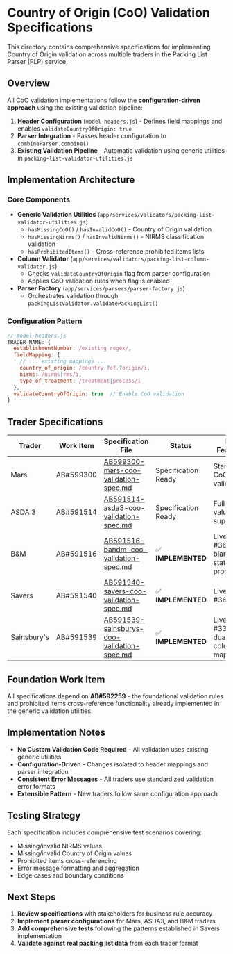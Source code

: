 # Country of Origin (CoO) Validation Specifications

This directory contains comprehensive specifications for implementing Country of Origin validation across multiple traders in the Packing List Parser (PLP) service.

## Overview

All CoO validation implementations follow the **configuration-driven approach** using the existing validation pipeline:

1. **Header Configuration** (`model-headers.js`) - Defines field mappings and enables `validateCountryOfOrigin: true`
2. **Parser Integration** - Passes header configuration to `combineParser.combine()`
3. **Existing Validation Pipeline** - Automatic validation using generic utilities in `packing-list-validator-utilities.js`

## Implementation Architecture

### Core Components

- **Generic Validation Utilities** (`app/services/validators/packing-list-validator-utilities.js`)
  - `hasMissingCoO()` / `hasInvalidCoO()` - Country of Origin validation
  - `hasMissingNirms()` / `hasInvalidNirms()` - NIRMS classification validation
  - `hasProhibitedItems()` - Cross-reference prohibited items lists
- **Column Validator** (`app/services/validators/packing-list-column-validator.js`)
  - Checks `validateCountryOfOrigin` flag from parser configuration
  - Applies CoO validation rules when flag is enabled
- **Parser Factory** (`app/services/parsers/parser-factory.js`)
  - Orchestrates validation through `packingListValidator.validatePackingList()`

### Configuration Pattern

```javascript
// model-headers.js
TRADER_NAME: {
  establishmentNumber: /existing regex/,
  fieldMapping: {
    // ... existing mappings ...
    country_of_origin: /country.?of.?origin/i,
    nirms: /nirms|rms/i,
    type_of_treatment: /treatment|process/i
  },
  validateCountryOfOrigin: true  // Enable CoO validation
}
```

## Trader Specifications

| Trader      | Work Item | Specification File                                                                       | Status              | Key Features                                   |
| ----------- | --------- | ---------------------------------------------------------------------------------------- | ------------------- | ---------------------------------------------- |
| Mars        | AB#599300 | [AB599300-mars-coo-validation-spec.md](AB599300-mars-coo-validation-spec.md)             | Specification Ready | Standard CoO validation                        |
| ASDA 3      | AB#591514 | [AB591514-asda3-coo-validation-spec.md](AB591514-asda3-coo-validation-spec.md)           | Specification Ready | Full NIRMS value set support                   |
| B&M         | AB#591516 | [AB591516-bandm-coo-validation-spec.md](AB591516-bandm-coo-validation-spec.md)           | ✅ **IMPLEMENTED**  | Live in PR #362 - blanket statement processing |
| Savers      | AB#591540 | [AB591540-savers-coo-validation-spec.md](AB591540-savers-coo-validation-spec.md)         | ✅ **IMPLEMENTED**  | Live in PR #364                                |
| Sainsbury's | AB#591539 | [AB591539-sainsburys-coo-validation-spec.md](AB591539-sainsburys-coo-validation-spec.md) | ✅ **IMPLEMENTED**  | Live in PR #337 - dual column mapping          |

## Foundation Work Item

All specifications depend on **AB#592259** - the foundational validation rules and prohibited items cross-reference functionality already implemented in the generic validation utilities.

## Implementation Notes

- **No Custom Validation Code Required** - All validation uses existing generic utilities
- **Configuration-Driven** - Changes isolated to header mappings and parser integration
- **Consistent Error Messages** - All traders use standardized validation error formats
- **Extensible Pattern** - New traders follow same configuration approach

## Testing Strategy

Each specification includes comprehensive test scenarios covering:

- Missing/invalid NIRMS values
- Missing/invalid Country of Origin values
- Prohibited items cross-referencing
- Error message formatting and aggregation
- Edge cases and boundary conditions

## Next Steps

1. **Review specifications** with stakeholders for business rule accuracy
2. **Implement parser configurations** for Mars, ASDA3, and B&M traders
3. **Add comprehensive tests** following the patterns established in Savers implementation
4. **Validate against real packing list data** from each trader format
